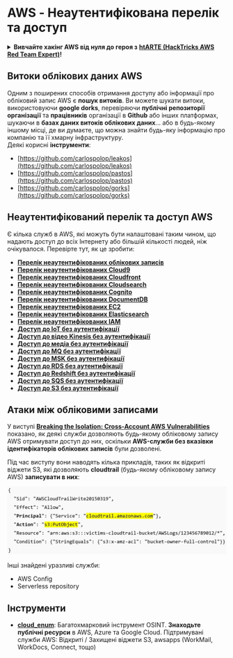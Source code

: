 # AWS - Неаутентифікована перелік та доступ

<details>

<summary><strong>Вивчайте хакінг AWS від нуля до героя з</strong> <a href="https://training.hacktricks.xyz/courses/arte"><strong>htARTE (HackTricks AWS Red Team Expert)</strong></a><strong>!</strong></summary>

Інші способи підтримки HackTricks:

* Якщо ви хочете побачити **рекламу вашої компанії на HackTricks** або **завантажити HackTricks у форматі PDF**, перевірте [**ПЛАНИ ПІДПИСКИ**](https://github.com/sponsors/carlospolop)!
* Отримайте [**офіційний PEASS & HackTricks мерч**](https://peass.creator-spring.com)
* Відкрийте для себе [**Сім'ю PEASS**](https://opensea.io/collection/the-peass-family), нашу колекцію ексклюзивних [**NFT**](https://opensea.io/collection/the-peass-family)
* **Приєднуйтесь до** 💬 [**групи Discord**](https://discord.gg/hRep4RUj7f) або [**групи telegram**](https://t.me/peass) або **слідкуйте** за нами на **Twitter** 🐦 [**@hacktricks_live**](https://twitter.com/hacktricks_live)**.**
* **Поділіться своїми хакерськими трюками, надсилайте PR до** [**HackTricks**](https://github.com/carlospolop/hacktricks) та [**HackTricks Cloud**](https://github.com/carlospolop/hacktricks-cloud) репозиторіїв.

</details>

## Витоки облікових даних AWS

Одним з поширених способів отримання доступу або інформації про обліковий запис AWS є **пошук витоків**. Ви можете шукати витоки, використовуючи **google dorks**, перевіряючи **публічні репозиторії** **організації** та **працівників** організації в **Github** або інших платформах, шукаючи в **базах даних витоків облікових даних**... або в будь-якому іншому місці, де ви думаєте, що можна знайти будь-яку інформацію про компанію та її хмарну інфраструктуру.\
Деякі корисні **інструменти**:

* [https://github.com/carlospolop/leakos](https://github.com/carlospolop/leakos)
* [https://github.com/carlospolop/pastos](https://github.com/carlospolop/pastos)
* [https://github.com/carlospolop/gorks](https://github.com/carlospolop/gorks)

## Неаутентифікований перелік та доступ AWS

Є кілька служб в AWS, які можуть бути налаштовані таким чином, що надають доступ до всіх Інтернету або більшій кількості людей, ніж очікувалося. Перевірте тут, як це зробити:

* ****[**Перелік неаутентифікованих облікових записів**](aws-accounts-unauthenticated-enum.md)****
* ****[**Перелік неаутентифікованих Cloud9**](broken-reference)****
* ****[**Перелік неаутентифікованих Cloudfront**](aws-cloudfront-unauthenticated-enum.md)****
* ****[**Перелік неаутентифікованих Cloudsearch**](broken-reference)****
* ****[**Перелік неаутентифікованих Cognito**](aws-cognito-unauthenticated-enum.md)****
* ****[**Перелік неаутентифікованих DocumentDB**](aws-documentdb-enum.md)****
* ****[**Перелік неаутентифікованих EC2**](aws-ec2-unauthenticated-enum.md)****
* ****[**Перелік неаутентифікованих Elasticsearch**](aws-elasticsearch-unauthenticated-enum.md)****
* ****[**Перелік неаутентифікованих IAM**](../../aws-pentesting/aws-unauthenticated-enum-access/aws-iam-and-sts-unauthenticated-enum.md)****
* ****[**Доступ до IoT без аутентифікації**](aws-iot-unauthenticated-enum.md)****
* ****[**Доступ до відео Kinesis без аутентифікації**](aws-kinesis-video-unauthenticated-enum.md)****
* ****[**Доступ до медіа без аутентифікації**](aws-media-unauthenticated-enum.md)****
* ****[**Доступ до MQ без аутентифікації**](aws-mq-unauthenticated-enum.md)****
* ****[**Доступ до MSK без аутентифікації**](aws-msk-unauthenticated-enum.md)****
* ****[**Доступ до RDS без аутентифікації**](aws-rds-unauthenticated-enum.md)****
* ****[**Доступ до Redshift без аутентифікації**](aws-redshift-unauthenticated-enum.md)****
* ****[**Доступ до SQS без аутентифікації**](aws-sqs-unauthenticated-enum.md)****
* ****[**Доступ до S3 без аутентифікації**](aws-s3-unauthenticated-enum.md)****

## Атаки між обліковими записами

У виступі [**Breaking the Isolation: Cross-Account AWS Vulnerabilities**](https://www.youtube.com/watch?v=JfEFIcpJ2wk) показано, як деякі служби дозволяють будь-якому обліковому запису AWS отримувати доступ до них, оскільки **AWS-служби без вказівки ідентифікаторів облікових записів** були дозволені.

Під час виступу вони наводять кілька прикладів, таких як відкриті віджети S3, які дозволяють **cloudtrail** (будь-якому обліковому запису AWS) **записувати в них**:

![](<../../../.gitbook/assets/image (38) (1).png>)

Інші знайдені уразливі служби:

* AWS Config
* Serverless repository

## Інструменти

* [**cloud\_enum**](https://github.com/initstring/cloud\_enum): Багатохмарковий інструмент OSINT. **Знаходьте публічні ресурси** в AWS, Azure та Google Cloud. Підтримувані служби AWS: Відкриті / Захищені віджети S3, awsapps (WorkMail, WorkDocs, Connect, тощо)
